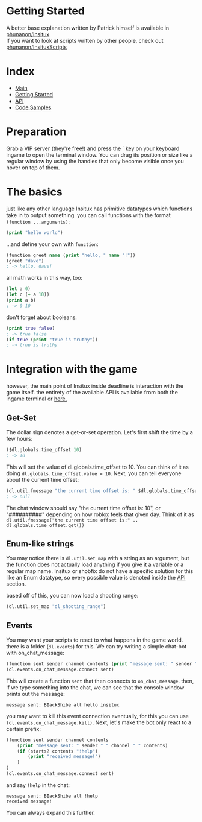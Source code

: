 # Getting Started

A better base explanation written by Patrick himself is available in [phunanon/Insitux](https://github.com/phunanon/Insitux)<br/>
If you want to look at scripts written by other people, check out [phunanon/InsituxScripts](https://github.com/phunanon/InsituxScripts/)

# Index

-   [Main](https://blackshibe.github.io/deadline-wiki-data/insitux/Main.html)
-   [Getting Started](https://blackshibe.github.io/deadline-wiki-data/insitux/GettingStarted.html)
-   [API](https://blackshibe.github.io/deadline-wiki-data/insitux/Api.html)
-   [Code Samples](https://blackshibe.github.io/deadline-wiki-data/insitux/Samples.html)

# Preparation

Grab a VIP server (they're free!) and press the ` key on your keyboard ingame to open the terminal window.
You can drag its position or size like a regular window by using the handles that only become visible once you hover on top of them.

# The basics

just like any other language Insitux has primitive datatypes which functions take in to output something.
you can call functions with the format `(function ...arguments)`:

```clj
(print "hello world")
```

...and define your own with `function`:

```clj
(function greet name (print "hello, " name "!"))
(greet "dave")
; -> hello, dave!
```

all math works in this way, too:

```clj
(let a 0)
(let c (+ a 10))
(print a b)
; -> 0 10
```

don't forget about booleans:

```clj
(print true false)
; -> true false
(if true (print "true is truthy"))
; -> true is truthy
```

# Integration with the game

however, the main point of Insitux inside deadline is interaction with the game itself.
the entirety of the available API is available from both the ingame terminal or [here.](./Api.md)

## Get-Set

The dollar sign denotes a get-or-set operation.
Let's first shift the time by a few hours:

```clj
($dl.globals.time_offset 10)
; -> 10
```

This will set the value of dl.globals.time_offset to 10.
You can think of it as doing `dl.globals.time_offset.value = 10`.
Next, you can tell everyone about the current time offset:

```clj
(dl.util.fmessage "the current time offset is: " $dl.globals.time_offset)
; -> null
```

The chat window should say "the current time offset is: 10", or "##########" depending on how roblox feels that given day.
Think of it as `dl.util.fmessage("the current time offset is:" .. dl.globals.time_offset.get())`

## Enum-like strings

You may notice there is `dl.util.set_map` with a string as an argument, but the function does not actually load anything if you give it a variable or a regular map name.
Insitux or shobfix do not have a specific solution for this like an Enum datatype, so every possible value is denoted inside the [API](./Api.md) section.

based off of this, you can now load a shooting range:

```clj
(dl.util.set_map "dl_shooting_range")
```

## Events

You may want your scripts to react to what happens in the game world. there is a folder (`dl.events`) for this.
We can try writing a simple chat-bot with on_chat_message:

```clj
(function sent sender channel contents (print "message sent: " sender " " channel " " contents))
(dl.events.on_chat_message.connect sent)
```

This will create a function `sent` that then connects to `on_chat_message`.
then, if we type something into the chat, we can see that the console window prints out the message:

```
message sent: BIackShibe all hello insitux
```

you may want to kill this event connection eventually, for this you can use `(dl.events.on_chat_message.kill)`.
Next, let's make the bot only react to a certain prefix:

```clj
(function sent sender channel contents
    (print "message sent: " sender " " channel " " contents)
    (if (starts? contents "!help")
        (print "received message!")
    )
)
(dl.events.on_chat_message.connect sent)
```

and say `!help` in the chat:

```
message sent: BIackShibe all !help
received message!
```

You can always expand this further.
